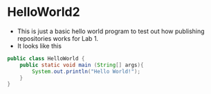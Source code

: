 # HelloWorld2
* This is just a basic hello world program to test out how publishing repositories works for Lab 1. 
* It looks like this
```java
public class HelloWorld {
	public static void main (String[] args){
		System.out.println("Hello World!");
	}
}
```
 
